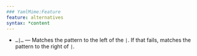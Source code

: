 ```yaml
---
### YamlMime:Feature
feature: alternatives
syntax: *content
---
```

- `…|…` &mdash; Matches the pattern to the left of the `|`. If that fails, matches the pattern to the right of `|`.